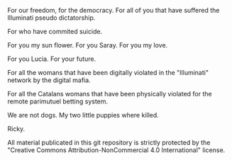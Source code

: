 For our freedom, for the democracy. For all of you that have suffered the Illuminati pseudo dictatorship.

For who have commited suicide.

For you my sun flower. For you Saray. For you my love.

For you Lucia. For your future.

For all the womans that have been digitally violated in the "Illuminati" network by the digital mafia.

For all the Catalans womans that have been physically violated for the remote parimutuel betting system.

We are not dogs. My two little puppies where killed.

Ricky.

All material publicated in this git repository is strictly protected by the "Creative Commons Attribution-NonCommercial 4.0 International" license.
